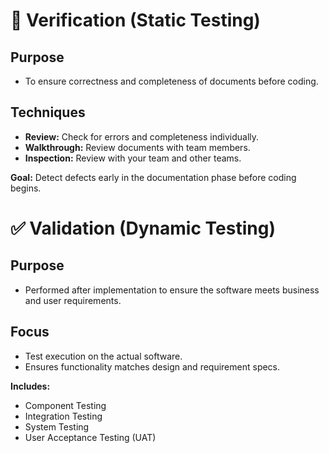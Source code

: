 # 🧾 Verification (Static Testing)

## Purpose
- To ensure correctness and completeness of documents before coding.

## Techniques
- **Review:** Check for errors and completeness individually.
- **Walkthrough:** Review documents with team members.
- **Inspection:** Review with your team and other teams.

**Goal:** Detect defects early in the documentation phase before coding begins.

# ✅ Validation (Dynamic Testing)

## Purpose
- Performed after implementation to ensure the software meets business and user requirements.

## Focus
- Test execution on the actual software.
- Ensures functionality matches design and requirement specs.

**Includes:**
- Component Testing
- Integration Testing
- System Testing
- User Acceptance Testing (UAT)
